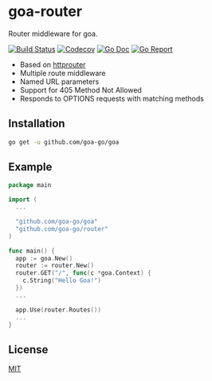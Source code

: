 # goa-router
Router middleware for goa.

[![Build Status](https://travis-ci.org/goa-go/router.svg?branch=master)](https://travis-ci.org/goa-go/router)
[![Codecov](https://codecov.io/gh/goa-go/router/branch/master/graph/badge.svg)](https://codecov.io/github/goa-go/router?branch=master)
[![Go Doc](https://godoc.org/github.com/goa-go/router?status.svg)](http://godoc.org/github.com/goa-go/router)
[![Go Report](https://goreportcard.com/badge/github.com/goa-go/router)](https://goreportcard.com/report/github.com/goa-go/router)

- Based on [httprouter](https://github.com/julienschmidt/httprouter)
- Multiple route middleware
- Named URL parameters
- Support for 405 Method Not Allowed
- Responds to OPTIONS requests with matching methods

## Installation
```bash
go get -u github.com/goa-go/goa 
```

## Example
```go
package main

import (
  ...

  "github.com/goa-go/goa"
  "github.com/goa-go/router"
)

func main() {
  app := goa.New()
  router := router.New()
  router.GET("/", func(c *goa.Context) {
    c.String("Hello Goa!")
  })
  ...

  app.Use(router.Routes())
  ...
}
```

## License

[MIT](https://github.com/goa-go/router/blob/master/LICENSE)
